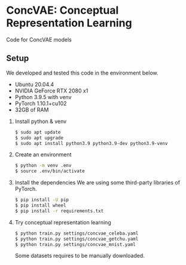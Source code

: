 # ConcVAE: Conceptual Representation Learning

Code for ConcVAE models

## Setup
We developed and tested this code in the environment below.
- Ubuntu 20.04.4
- NVIDIA GeForce RTX 2080 x1
- Python 3.9.5 with venv
- PyTorch 1.10.1+cu102
- 32GB of RAM

1. Install python & venv
    ```bash
    $ sudo apt update
    $ sudo apt upgrade
    $ sudo apt install python3.9 python3.9-dev python3.9-venv
    ```
2. Create an environment
    ```bash
    $ python -m venv .env
    $ source .env/bin/activate
    ```
3. Install the dependencies
    We are using some third-party libraries of PyTorch.
    ```bash
    $ pip install -U pip
    $ pip install wheel
    $ pip install -r requirements.txt
    ```
4. Try conceptual representation learning
    ```bash
    $ python train.py settings/concvae_celeba.yaml
    $ python train.py settings/concvae_getchu.yaml
    $ python train.py settings/concvae_mnist.yaml
    ```
    Some datasets requires to be manually downloaded.